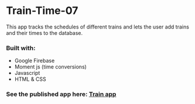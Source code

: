# Train-Time-07
This app tracks the schedules of different trains and lets the user add trains and their times to the database.

### Built with:
* Google Firebase
* Moment js (time conversions)
* Javascript
* HTML & CSS

### See the published app here: [Train app](https://elmather89.github.io/Train-Time-07/)